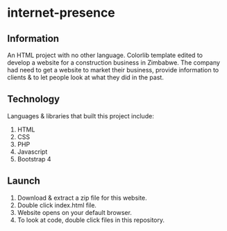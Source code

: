 # internet-presence
## Information
An HTML project with no other language. Colorlib template edited to develop a website for a construction business in Zimbabwe. The company had need to get a website to market their business, provide information to clients & to let people look at what they did in the past.
## Technology
Languages & libraries that built this project include:
1. HTML
2. CSS
3. PHP
4. Javascript
5. Bootstrap 4
## Launch
1. Download & extract a zip file for this website.
2. Double click index.html file.
3. Website opens on your default browser. 
4. To look at code, double click files in this repository.

